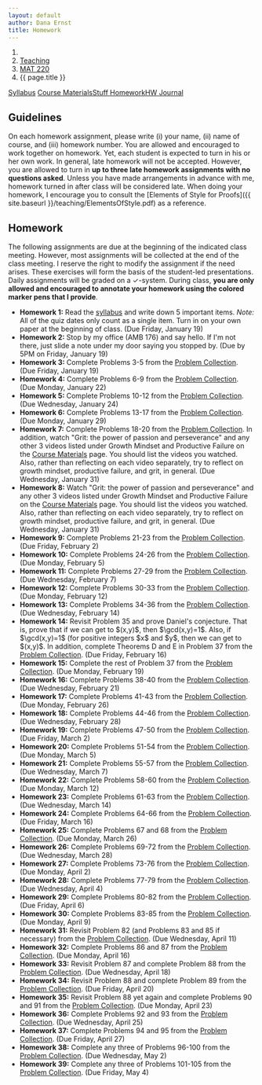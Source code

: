 ```yaml
---
layout: default
author: Dana Ernst
title: Homework
---
```


<ol class="breadcrumb">
  <li><a href="/"><i class="fa fa-home"></i></a></li>
  <li><a href="/teaching/">Teaching</a></li>
  <li><a href="/teaching/mat220s18">MAT 220</a></li>
  <li class="active">{{ page.title }}</li>
</ol>

<div class="row">
<div class="col-xs-12">
<div class="btn-group btn-group-justified">
<a class="btn btn-default btn-success" href="{{site.baseurl}}/teaching/mat220s18/syllabus/">Syllabus</a>
<a class="btn btn-default btn-primary" href="{{site.baseurl}}/teaching/mat220s18/materials/">
<span class="hidden-xs">Course Materials</span><span class="visible-xs">Stuff</span>
</a>
<a class="btn btn-default btn-warning" href="{{site.baseurl}}/teaching/mat220s18/homework/">
<span class="hidden-xs">Homework</span><span class="visible-xs">HW</span>
</a>
<a class="btn btn-default btn-info" href="{{site.baseurl}}/teaching/mat220s18/journal/">Journal</a>
</div>
</div>
</div>

## Guidelines ##
On each homework assignment, please write (i) your name, (ii) name of course, and (iii) homework number. You are allowed and encouraged to work together on homework. Yet, each student is expected to turn in his or her own work. In general, late homework will not be accepted. However, you are allowed to turn in **up to three late homework assignments with no questions asked**. Unless you have made arrangements in advance with me, homework turned in after class will be considered late. When doing your homework, I encourage you to consult the [Elements of Style for Proofs]({{ site.baseurl }}/teaching/ElementsOfStyle.pdf) as a reference.

## Homework ##
The following assignments are due at the beginning of the indicated class meeting. However, most assignments will be collected at the end of the class meeting.  I reserve the right to modify the assignment if the need arises.  These exercises will form the basis of the student-led presentations.  Daily assignments will be graded on a $\checkmark$-system.  During class, **you are only allowed and encouraged to annotate your homework using the colored marker pens that I provide**.

<ul class="fa-ul">
<li><i class="fa-li fa fa-edit"></i><b>Homework 1:</b> Read the <a href="{{site.baseurl}}/teaching/mat220s18/syllabus/">syllabus</a> and write down 5 important items.  <i>Note:</i>  All of the quiz dates only count as a single item.  Turn in on your own paper at the beginning of class. (Due Friday, January 19)</li>
<li><i class="fa-li fa fa-edit"></i><b>Homework 2:</b> Stop by my office (AMB 176) and say hello. If I'm not there, just slide a note under my door saying you stopped by. (Due by 5PM on Friday, January 19)</li>
<li><i class="fa-li fa fa-edit"></i><b>Homework 3:</b> Complete Problems 3-5 from the <a href="https://dcernst.github.io/teaching/mat220s18/220ProblemCollection.pdf">Problem Collection</a>. (Due Friday, January 19)</li>
<li><i class="fa-li fa fa-edit"></i><b>Homework 4:</b> Complete Problems 6-9 from the <a href="https://dcernst.github.io/teaching/mat220s18/220ProblemCollection.pdf">Problem Collection</a>. (Due Monday, January 22)</li>
<li><i class="fa-li fa fa-edit"></i><b>Homework 5:</b> Complete Problems 10-12 from the <a href="https://dcernst.github.io/teaching/mat220s18/220ProblemCollection.pdf">Problem Collection</a>. (Due Wednesday, January 24)</li>
<li><i class="fa-li fa fa-edit"></i><b>Homework 6:</b> Complete Problems 13-17 from the <a href="https://dcernst.github.io/teaching/mat220s18/220ProblemCollection.pdf">Problem Collection</a>. (Due Monday, January 29)</li>
<li><i class="fa-li fa fa-edit"></i><b>Homework 7:</b> Complete Problems 18-20 from the <a href="https://dcernst.github.io/teaching/mat220s18/220ProblemCollection.pdf">Problem Collection</a>. In addition, watch "Grit: the power of passion and perseverance" and any other 3 videos listed under Growth Mindset and Productive Failure on the <a href="{{site.baseurl}}/teaching/mat220s18/materials/">Course Materials</a> page. You should list the videos you watched. Also, rather than reflecting on each video separately, try to reflect on growth mindset, productive failure, and grit, in general. (Due Wednesday, January 31)</li>
<li><i class="fa-li fa fa-edit"></i><b>Homework 8:</b> Watch "Grit: the power of passion and perseverance" and any other 3 videos listed under Growth Mindset and Productive Failure on the <a href="{{site.baseurl}}/teaching/mat220s18/materials/">Course Materials</a> page. You should list the videos you watched. Also, rather than reflecting on each video separately, try to reflect on growth mindset, productive failure, and grit, in general. (Due Wednesday, January 31)</li>
<li><i class="fa-li fa fa-edit"></i><b>Homework 9:</b> Complete Problems 21-23 from the <a href="https://dcernst.github.io/teaching/mat220s18/220ProblemCollection.pdf">Problem Collection</a>. (Due Friday, February 2)</li>
<li><i class="fa-li fa fa-edit"></i><b>Homework 10:</b> Complete Problems 24-26 from the <a href="https://dcernst.github.io/teaching/mat220s18/220ProblemCollection.pdf">Problem Collection</a>. (Due Monday, February 5)</li>
<li><i class="fa-li fa fa-edit"></i><b>Homework 11:</b> Complete Problems 27-29 from the <a href="https://dcernst.github.io/teaching/mat220s18/220ProblemCollection.pdf">Problem Collection</a>. (Due Wednesday, February 7)</li>
<li><i class="fa-li fa fa-edit"></i><b>Homework 12:</b> Complete Problems 30-33 from the <a href="https://dcernst.github.io/teaching/mat220s18/220ProblemCollection.pdf">Problem Collection</a>. (Due Monday, February 12)</li>
<li><i class="fa-li fa fa-edit"></i><b>Homework 13:</b> Complete Problems 34-36 from the <a href="https://dcernst.github.io/teaching/mat220s18/220ProblemCollection.pdf">Problem Collection</a>. (Due Wednesday, February 14)</li>
<li><i class="fa-li fa fa-edit"></i><b>Homework 14:</b> Revisit Problem 35 and prove Daniel's conjecture.  That is, prove that if we can get to $(x,y)$, then $\gcd(x,y)=1$.  Also, if $\gcd(x,y)=1$ (for positive integers $x$ and $y$, then we can get to $(x,y)$. In addition, complete Theorems D and E in Problem 37 from the <a href="https://dcernst.github.io/teaching/mat220s18/220ProblemCollection.pdf">Problem Collection</a>. (Due Friday, February 16)</li>
<li><i class="fa-li fa fa-edit"></i><b>Homework 15:</b> Complete the rest of Problem 37 from the <a href="https://dcernst.github.io/teaching/mat220s18/220ProblemCollection.pdf">Problem Collection</a>. (Due Monday, February 19)</li>
<li><i class="fa-li fa fa-edit"></i><b>Homework 16:</b> Complete Problems 38-40 from the <a href="https://dcernst.github.io/teaching/mat220s18/220ProblemCollection.pdf">Problem Collection</a>. (Due Wednesday, February 21)</li>
<li><i class="fa-li fa fa-edit"></i><b>Homework 17:</b> Complete Problems 41-43 from the <a href="https://dcernst.github.io/teaching/mat220s18/220ProblemCollection.pdf">Problem Collection</a>. (Due Monday, February 26)</li>
<li><i class="fa-li fa fa-edit"></i><b>Homework 18:</b> Complete Problems 44-46 from the <a href="https://dcernst.github.io/teaching/mat220s18/220ProblemCollection.pdf">Problem Collection</a>. (Due Wednesday, February 28)</li>
<li><i class="fa-li fa fa-edit"></i><b>Homework 19:</b> Complete Problems 47-50 from the <a href="https://dcernst.github.io/teaching/mat220s18/220ProblemCollection.pdf">Problem Collection</a>. (Due Friday, March 2)</li>
<li><i class="fa-li fa fa-edit"></i><b>Homework 20:</b> Complete Problems 51-54 from the <a href="https://dcernst.github.io/teaching/mat220s18/220ProblemCollection.pdf">Problem Collection</a>. (Due Monday, March 5)</li>
<li><i class="fa-li fa fa-edit"></i><b>Homework 21:</b> Complete Problems 55-57 from the <a href="https://dcernst.github.io/teaching/mat220s18/220ProblemCollection.pdf">Problem Collection</a>. (Due Wednesday, March 7)</li>
<li><i class="fa-li fa fa-edit"></i><b>Homework 22:</b> Complete Problems 58-60 from the <a href="https://dcernst.github.io/teaching/mat220s18/220ProblemCollection.pdf">Problem Collection</a>. (Due Monday, March 12)</li>
<li><i class="fa-li fa fa-edit"></i><b>Homework 23:</b> Complete Problems 61-63 from the <a href="https://dcernst.github.io/teaching/mat220s18/220ProblemCollection.pdf">Problem Collection</a>. (Due Wednesday, March 14)</li>
<li><i class="fa-li fa fa-edit"></i><b>Homework 24:</b> Complete Problems 64-66 from the <a href="https://dcernst.github.io/teaching/mat220s18/220ProblemCollection.pdf">Problem Collection</a>. (Due Friday, March 16)</li>
<li><i class="fa-li fa fa-edit"></i><b>Homework 25:</b> Complete Problems 67 and 68 from the <a href="https://dcernst.github.io/teaching/mat220s18/220ProblemCollection.pdf">Problem Collection</a>. (Due Monday, March 26)</li>
<li><i class="fa-li fa fa-edit"></i><b>Homework 26:</b> Complete Problems 69-72 from the <a href="https://dcernst.github.io/teaching/mat220s18/220ProblemCollection.pdf">Problem Collection</a>. (Due Wednesday, March 28)</li>
<li><i class="fa-li fa fa-edit"></i><b>Homework 27:</b> Complete Problems 73-76 from the <a href="https://dcernst.github.io/teaching/mat220s18/220ProblemCollection.pdf">Problem Collection</a>. (Due Monday, April 2)</li>
<li><i class="fa-li fa fa-edit"></i><b>Homework 28:</b> Complete Problems 77-79 from the <a href="https://dcernst.github.io/teaching/mat220s18/220ProblemCollection.pdf">Problem Collection</a>. (Due Wednesday, April 4)</li>
<li><i class="fa-li fa fa-edit"></i><b>Homework 29:</b> Complete Problems 80-82 from the <a href="https://dcernst.github.io/teaching/mat220s18/220ProblemCollection.pdf">Problem Collection</a>. (Due Friday, April 6)</li>
<li><i class="fa-li fa fa-edit"></i><b>Homework 30:</b> Complete Problems 83-85 from the <a href="https://dcernst.github.io/teaching/mat220s18/220ProblemCollection.pdf">Problem Collection</a>. (Due Monday, April 9)</li>
<li><i class="fa-li fa fa-edit"></i><b>Homework 31:</b> Revisit Problem 82 (and Problems 83 and 85 if necessary) from the <a href="https://dcernst.github.io/teaching/mat220s18/220ProblemCollection.pdf">Problem Collection</a>. (Due Wednesday, April 11)</li>
<li><i class="fa-li fa fa-edit"></i><b>Homework 32:</b> Complete Problems 86 and 87 from the <a href="https://dcernst.github.io/teaching/mat220s18/220ProblemCollection.pdf">Problem Collection</a>. (Due Monday, April 16)</li>
<li><i class="fa-li fa fa-edit"></i><b>Homework 33:</b> Revisit Problem 87 and complete Problem 88 from the <a href="https://dcernst.github.io/teaching/mat220s18/220ProblemCollection.pdf">Problem Collection</a>. (Due Wednesday, April 18)</li>
<li><i class="fa-li fa fa-edit"></i><b>Homework 34:</b> Revisit Problem 88 and complete Problem 89 from the <a href="https://dcernst.github.io/teaching/mat220s18/220ProblemCollection.pdf">Problem Collection</a>. (Due Friday, April 20)</li>
<li><i class="fa-li fa fa-edit"></i><b>Homework 35:</b> Revisit Problem 88 yet again and complete Problems 90 and 91 from the <a href="https://dcernst.github.io/teaching/mat220s18/220ProblemCollection.pdf">Problem Collection</a>. (Due Monday, April 23)</li>
<li><i class="fa-li fa fa-edit"></i><b>Homework 36:</b> Complete Problems 92 and 93 from the <a href="https://dcernst.github.io/teaching/mat220s18/220ProblemCollection.pdf">Problem Collection</a>. (Due Wednesday, April 25)</li>
<li><i class="fa-li fa fa-edit"></i><b>Homework 37:</b> Complete Problems 94 and 95 from the <a href="https://dcernst.github.io/teaching/mat220s18/220ProblemCollection.pdf">Problem Collection</a>. (Due Friday, April 27)</li>
<li><i class="fa-li fa fa-edit"></i><b>Homework 38:</b> Complete any three of Problems 96-100 from the <a href="https://dcernst.github.io/teaching/mat220s18/220ProblemCollection.pdf">Problem Collection</a>. (Due Wednesday, May 2)</li>
<li><i class="fa-li fa fa-edit"></i><b>Homework 39:</b> Complete any three of Problems 101-105 from the <a href="https://dcernst.github.io/teaching/mat220s18/220ProblemCollection.pdf">Problem Collection</a>. (Due Friday, May 4)</li>
</ul>
